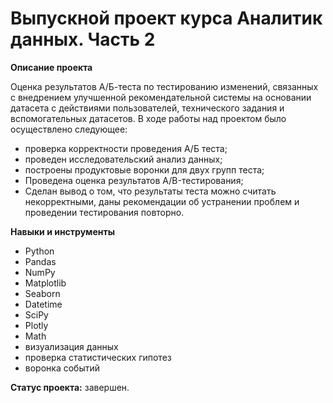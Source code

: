 # Выпускной проект курса Аналитик данных. Часть 2

**Описание проекта**

Оценка результатов A/Б-теста по тестированию изменений, связанных с внедрением улучшенной рекомендательной системы на основании датасета с действиями пользователей, технического задания и вспомогательных датасетов.
В ходе работы над проектом было осуществлено следующее:
- проверка корректности проведения А/Б теста;
- проведен исследовательский анализ данных;
- построены продуктовые воронки для двух групп теста;
- Проведена оценка результатов A/B-тестирования;
- Сделан вывод о том, что результаты теста можно считать некорректными, даны рекомендации об устранении проблем и проведении тестирования повторно.

**Навыки и инструменты**
- Python
- Pandas 
- NumPy
- Matplotlib
- Seaborn
- Datetime
- SciPy
- Plotly
- Math
- визуализация данных
- проверка статистических гипотез
- воронка событий

**Статус проекта:** завершен.
